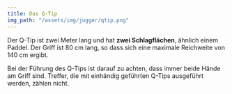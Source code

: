 ```yaml
---
title: Das Q-Tip
img_path: "/assets/img/jugger/qtip.png"
---
```

Der Q-Tip ist zwei Meter lang und hat **zwei Schlagflächen**, ähnlich einem Paddel. Der Griff ist 80 cm lang, so dass sich eine maximale Reichweite von 140 cm ergibt.

Bei der Führung des Q-Tips ist darauf zu achten, dass immer beide Hände am Griff sind. Treffer, die mit einhändig geführten Q-Tips ausgeführt werden, zählen nicht.
